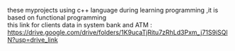 these myprojects using c++ language during learning programming
,it is  based on functional programming  
this link for clients data in system bank and ATM : https://drive.google.com/drive/folders/1K9ucaTjRitu7zRhLd3Pxm_j71S9iSQlN?usp=drive_link

